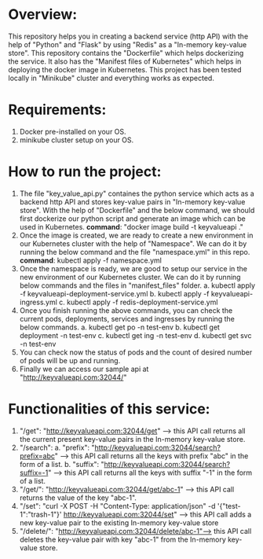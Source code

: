 # Overview:
This repository helps you in creating a backend service (http API) with the help of "Python" and "Flask" by using "Redis" as a "In-memory key-value store". This repository contains the "Dockerfile" which helps dockerizing the service. It also has the "Manifest files of Kubernetes" which helps in deploying the docker image in Kubernetes. This project has been tested locally in "Minikube" cluster and everything works as expected.

# Requirements:
1. Docker pre-installed on your OS.
2. minikube cluster setup on your OS.

# How to run the project:
1. The file "key_value_api.py" containes the python service which acts as a backend http API and stores key-value pairs in "In-memory key-value store". With the help of "Dockerfile" and the below command, we should first dockerize our python script and generate an image which can be used in Kubernetes.
	**command**: "docker image build -t keyvalueapi ."
2. Once the image is created, we are ready to create a new environment in our Kubernetes cluster with the help of "Namespace". We can do it by running the below command and the file "namespace.yml" in this repo.
	**command**: kubectl apply -f namespace.yml
3. Once the namespace is ready, we are good to setup our service in the new environment of our Kubernetes cluster. We can do it by running below commands and the files in "manifest_files" folder.
	a. kubectl apply -f keyvalueapi-deployment-service.yml
	b. kubectl apply -f keyvalueapi-ingress.yml
  c. kubectl apply -f redis-deployment-service.yml
4. Once you finish running the above commands, you can check the current pods, deployments, services and ingresses by running the below commands.
	a. kubectl get po -n test-env
	b. kubectl get deployment -n test-env
	c. kubectl get ing -n test-env
	d. kubectl get svc -n test-env
5. You can check now the status of pods and the count of desired number of pods will be up and running.
6. Finally we can access our sample api at "http://keyvalueapi.com:32044/" 

# Functionalities of this service:
1. "/get": "http://keyvalueapi.com:32044/get" --> this API call returns all the current present key-value pairs in the In-memory key-value store.
2. "/search": 
	a. "prefix": "http://keyvalueapi.com:32044/search?prefix=abc" --> this API call returns all the keys with prefix "abc" in the form of a list.
	b. "suffix": "http://keyvalueapi.com:32044/search?suffix=-1" --> this API call returns all the keys with suffix "-1" in the form of a list.
3. "/get/<key>": "http://keyvalueapi.com:32044/get/abc-1" --> this API call returns the value of the key "abc-1".
4. "/set": "curl -X POST -H "Content-Type: application/json" -d '{"test-1":"trash-1"}' http://keyvalueapi.com:32044/set" --> this API call adds a new key-value pair to the existing In-memory key-value store
5. "/delete/<key>": "http://keyvalueapi.com:32044/delete/abc-1"--> this API call deletes the key-value pair with key "abc-1" from the In-memory key-value store.

